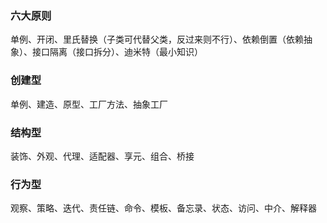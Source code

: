 
### 六大原则
单例、开闭、里氏替换（子类可代替父类，反过来则不行）、依赖倒置（依赖抽象）、接口隔离（接口拆分）、迪米特（最小知识）

### 创建型
单例、建造、原型、工厂方法、抽象工厂
### 结构型
装饰、外观、代理、适配器、享元、组合、桥接
### 行为型
观察、策略、迭代、责任链、命令、模板、备忘录、状态、访问、中介、解释器